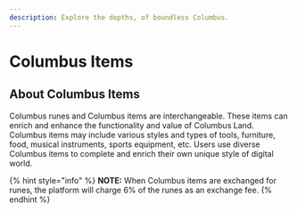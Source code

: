 ```yaml
---
description: Explore the depths, of boundless Columbus.
---
```


# Columbus Items

## About Columbus Items

Columbus runes and Columbus items are interchangeable. These items can enrich and enhance the functionality and value of Columbus Land. Columbus items may include various styles and types of tools, furniture, food, musical instruments, sports equipment, etc. Users use diverse Columbus items to complete and enrich their own unique style of digital world.

{% hint style="info" %}
**NOTE:** When Columbus items are exchanged for runes, the platform will charge 6% of the runes as an exchange fee.
{% endhint %}

